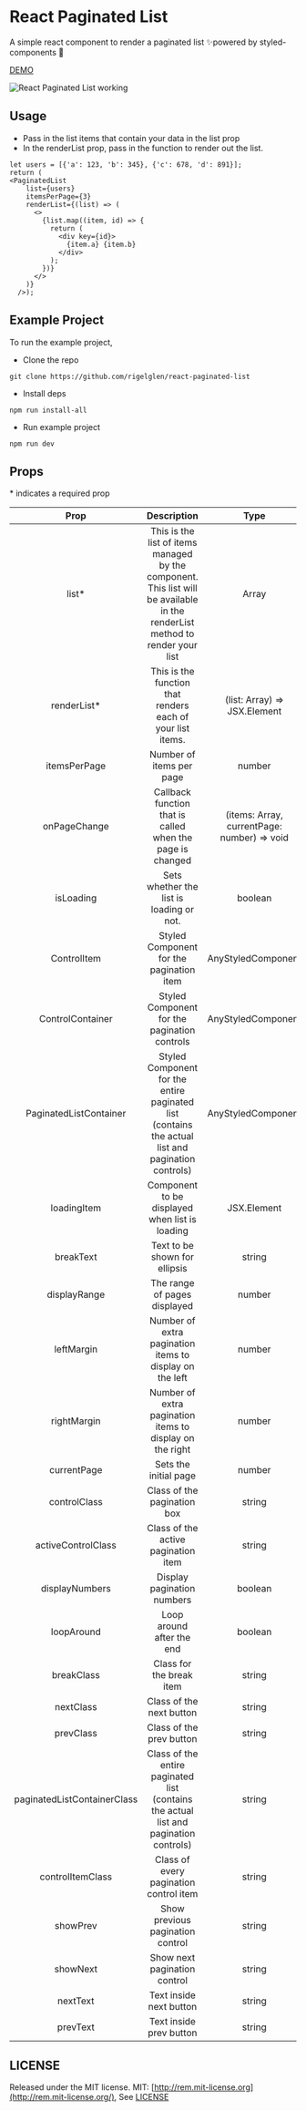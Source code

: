 # React Paginated List

A simple react component to render a paginated list ✨powered by styled-components 💅

<a href="https://rigelglen.me/react-paginated-list" target="_blank">DEMO</a>

![React Paginated List working](https://i.imgur.com/tnwffrN.gif)

## Usage

- Pass in the list items that contain your data in the list prop
- In the renderList prop, pass in the function to render out the list.

```
let users = [{'a': 123, 'b': 345}, {'c': 678, 'd': 891}];
return (
<PaginatedList
    list={users}
    itemsPerPage={3}
    renderList={(list) => (
      <>
        {list.map((item, id) => {
          return (
            <div key={id}>
              {item.a} {item.b}
            </div>
          );
        })}
      </>
    )}
  />);
```

## Example Project

To run the example project,

- Clone the repo

```
git clone https://github.com/rigelglen/react-paginated-list
```

- Install deps

```
npm run install-all
```

- Run example project

```
npm run dev
```

## Props

\* indicates a required prop

|             Prop            |                                                          Description                                                         |                     Type                    |        Default       |
|:---------------------------:|:----------------------------------------------------------------------------------------------------------------------------:|:-------------------------------------------:|:--------------------:|
|            list\*           | This is the list of items managed by the component. <br> This list will be available in the renderList method to render your list |               Array<ListItem>               |           -          |
|         renderList\*        |                                  This is the function that renders each of your list items.                                  |         (list: Array) => JSX.Element        |           -          |
|         itemsPerPage        |                                                   Number of items per page                                                   |                    number                   |         `10`         |
|         onPageChange        |                                   Callback function that is called when the page is changed                                  | (items: Array, currentPage: number) => void |           -          |
|          isLoading          |                                           Sets whether the list is loading or not.                                           |                   boolean                   |        `false`       |
|         ControlItem         |                                           Styled Component for the pagination item                                           |              AnyStyledComponent             |      styled.li`      |
|       ControlContainer      |                                         Styled Component for the pagination controls                                         |              AnyStyledComponent             |     styled.div``     |
|    PaginatedListContainer   |               Styled Component for the entire paginated list (contains the actual list and pagination controls)              |              AnyStyledComponent             |     styled.div``     |
|         loadingItem         |                                        Component to be displayed when list is loading                                        |                 JSX.Element                 |  `<p>Loading...</p>` |
|          breakText          |                                                 Text to be shown for ellipsis                                                |                    string                   |        `'...'`       |
|         displayRange        |                                                 The range of pages displayed                                                 |                    number                   |           3          |
|          leftMargin         |                                    Number of extra pagination items to display on the left                                   |                    number                   |           1          |
|         rightMargin         |                                   Number of extra pagination items to display on the right                                   |                    number                   |           1          |
|         currentPage         |                                                     Sets the initial page                                                    |                    number                   |           1          |
|         controlClass        |                                                  Class of the pagination box                                                 |                    string                   |    `'pagination'`    |
|      activeControlClass     |                                              Class of the active pagination item                                             |                    string                   |      `'active'`      |
|        displayNumbers       |                                                  Display pagination numbers                                                  |                   boolean                   |        `true`        |
|          loopAround         |                                                   Loop around after the end                                                  |                   boolean                   |        `false`       |
|          breakClass         |                                                   Class for the break item                                                   |                    string                   | `'pagination-break'` |
|          nextClass          |                                                   Class of the next button                                                   |                    string                   |        `next`        |
|          prevClass          |                                                   Class of the prev button                                                   |                    string                   |        `prev`        |
| paginatedListContainerClass |                     Class of the entire paginated list (contains the actual list and pagination controls)                    |                    string                   |           -          |
|       controlItemClass      |                                            Class of every pagination control item                                            |                    string                   |   `pagination-item`  |
|           showPrev          |                                               Show previous pagination control                                               |                    string                   |        `true`        |
|           showNext          |                                                 Show next pagination control                                                 |                    string                   |        `true`        |
|           nextText          |                                                    Text inside next button                                                   |                    string                   |        `'〉'`        |
|           prevText          |                                                    Text inside prev button                                                   |                    string                   |        `'〈'`        |
## LICENSE

Released under the MIT license.
MIT: [http://rem.mit-license.org](http://rem.mit-license.org/), See [LICENSE](/LICENSE)
